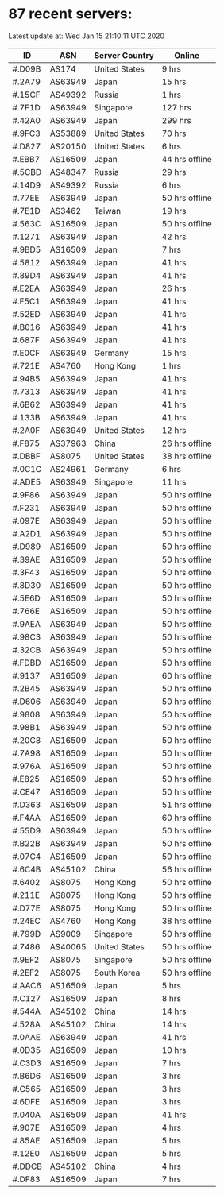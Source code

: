 # 87 recent servers:

Latest update at: Wed Jan 15 21:10:11 UTC 2020

| ID | ASN | Server Country | Online |
| -- | --- | -------------- | ------ |
| #.D09B | AS174 | United States | 9 hrs |
| #.2A79 | AS63949 | Japan | 15 hrs |
| #.15CF | AS49392 | Russia | 1 hrs |
| #.7F1D | AS63949 | Singapore | 127 hrs |
| #.42A0 | AS63949 | Japan | 299 hrs |
| #.9FC3 | AS53889 | United States | 70 hrs |
| #.D827 | AS20150 | United States | 6 hrs |
| #.EBB7 | AS16509 | Japan | 44 hrs offline |
| #.5CBD | AS48347 | Russia | 29 hrs |
| #.14D9 | AS49392 | Russia | 6 hrs |
| #.77EE | AS63949 | Japan | 50 hrs offline |
| #.7E1D | AS3462 | Taiwan | 19 hrs |
| #.563C | AS16509 | Japan | 50 hrs offline |
| #.1271 | AS63949 | Japan | 42 hrs |
| #.9BD5 | AS16509 | Japan | 7 hrs |
| #.5812 | AS63949 | Japan | 41 hrs |
| #.89D4 | AS63949 | Japan | 41 hrs |
| #.E2EA | AS63949 | Japan | 26 hrs |
| #.F5C1 | AS63949 | Japan | 41 hrs |
| #.52ED | AS63949 | Japan | 41 hrs |
| #.B016 | AS63949 | Japan | 41 hrs |
| #.687F | AS63949 | Japan | 41 hrs |
| #.E0CF | AS63949 | Germany | 15 hrs |
| #.721E | AS4760 | Hong Kong | 1 hrs |
| #.94B5 | AS63949 | Japan | 41 hrs |
| #.7313 | AS63949 | Japan | 41 hrs |
| #.6B62 | AS63949 | Japan | 41 hrs |
| #.133B | AS63949 | Japan | 41 hrs |
| #.2A0F | AS63949 | United States | 12 hrs |
| #.F875 | AS37963 | China | 26 hrs offline |
| #.DBBF | AS8075 | United States | 38 hrs offline |
| #.0C1C | AS24961 | Germany | 6 hrs |
| #.ADE5 | AS63949 | Singapore | 11 hrs |
| #.9F86 | AS63949 | Japan | 50 hrs offline |
| #.F231 | AS63949 | Japan | 50 hrs offline |
| #.097E | AS63949 | Japan | 50 hrs offline |
| #.A2D1 | AS63949 | Japan | 50 hrs offline |
| #.D989 | AS16509 | Japan | 50 hrs offline |
| #.39AE | AS16509 | Japan | 50 hrs offline |
| #.3F43 | AS16509 | Japan | 50 hrs offline |
| #.8D30 | AS16509 | Japan | 50 hrs offline |
| #.5E6D | AS16509 | Japan | 50 hrs offline |
| #.766E | AS16509 | Japan | 50 hrs offline |
| #.9AEA | AS63949 | Japan | 50 hrs offline |
| #.98C3 | AS63949 | Japan | 50 hrs offline |
| #.32CB | AS63949 | Japan | 50 hrs offline |
| #.FDBD | AS16509 | Japan | 50 hrs offline |
| #.9137 | AS16509 | Japan | 60 hrs offline |
| #.2B45 | AS63949 | Japan | 50 hrs offline |
| #.D606 | AS63949 | Japan | 50 hrs offline |
| #.9808 | AS63949 | Japan | 50 hrs offline |
| #.98B1 | AS63949 | Japan | 50 hrs offline |
| #.20C8 | AS16509 | Japan | 50 hrs offline |
| #.7A98 | AS16509 | Japan | 50 hrs offline |
| #.976A | AS16509 | Japan | 50 hrs offline |
| #.E825 | AS16509 | Japan | 50 hrs offline |
| #.CE47 | AS16509 | Japan | 50 hrs offline |
| #.D363 | AS16509 | Japan | 51 hrs offline |
| #.F4AA | AS16509 | Japan | 60 hrs offline |
| #.55D9 | AS63949 | Japan | 50 hrs offline |
| #.B22B | AS63949 | Japan | 50 hrs offline |
| #.07C4 | AS16509 | Japan | 50 hrs offline |
| #.6C4B | AS45102 | China | 56 hrs offline |
| #.6402 | AS8075 | Hong Kong | 50 hrs offline |
| #.211E | AS8075 | Hong Kong | 50 hrs offline |
| #.D77E | AS8075 | Hong Kong | 50 hrs offline |
| #.24EC | AS4760 | Hong Kong | 38 hrs offline |
| #.799D | AS9009 | Singapore | 50 hrs offline |
| #.7486 | AS40065 | United States | 50 hrs offline |
| #.9EF2 | AS8075 | Singapore | 50 hrs offline |
| #.2EF2 | AS8075 | South Korea | 50 hrs offline |
| #.AAC6 | AS16509 | Japan | 5 hrs |
| #.C127 | AS16509 | Japan | 8 hrs |
| #.544A | AS45102 | China | 14 hrs |
| #.528A | AS45102 | China | 14 hrs |
| #.0AAE | AS63949 | Japan | 41 hrs |
| #.0D35 | AS16509 | Japan | 10 hrs |
| #.C3D3 | AS16509 | Japan | 7 hrs |
| #.B6D6 | AS16509 | Japan | 3 hrs |
| #.C565 | AS16509 | Japan | 3 hrs |
| #.6DFE | AS16509 | Japan | 3 hrs |
| #.040A | AS16509 | Japan | 41 hrs |
| #.907E | AS16509 | Japan | 4 hrs |
| #.85AE | AS16509 | Japan | 5 hrs |
| #.12E0 | AS16509 | Japan | 5 hrs |
| #.DDCB | AS45102 | China | 4 hrs |
| #.DF83 | AS16509 | Japan | 7 hrs |

